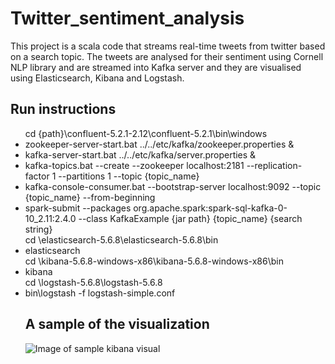 # Twitter_sentiment_analysis
This project is a scala code that streams real-time tweets from twitter based on a search topic. The tweets are analysed for their sentiment using Cornell NLP library and are streamed into Kafka server and they are visualised using Elasticsearch, Kibana and Logstash.
## Run instructions
<ul>
cd {path}\confluent-5.2.1-2.12\confluent-5.2.1\bin\windows
  <li> zookeeper-server-start.bat ../../etc/kafka/zookeeper.properties &</li>
  <li> kafka-server-start.bat ../../etc/kafka/server.properties &</li>
  <li> kafka-topics.bat --create --zookeeper localhost:2181 --replication-factor 1 --partitions 1 --topic {topic_name} </li>
  <li> kafka-console-consumer.bat --bootstrap-server localhost:9092 --topic {topic_name} --from-beginning </li>
  <li> spark-submit --packages org.apache.spark:spark-sql-kafka-0-10_2.11:2.4.0 --class KafkaExample {jar path} {topic_name} {search string} </li>
cd <path>\elasticsearch-5.6.8\elasticsearch-5.6.8\bin
  <li> elasticsearch</li>
cd <path>\kibana-5.6.8-windows-x86\kibana-5.6.8-windows-x86\bin
  <li> kibana</li>
cd <path>\logstash-5.6.8\logstash-5.6.8
  <li> bin\logstash -f logstash-simple.conf</li>

## A sample of the visualization
![Image of sample kibana visual](https://github.com/nav0327/twitter_sentiment_analysis/kafka_chart.PNG)
